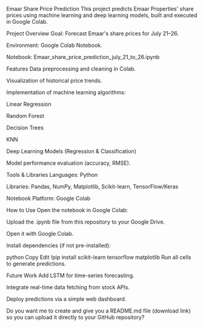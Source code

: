 Emaar Share Price Prediction
This project predicts Emaar Properties' share prices using machine learning and deep learning models, built and executed in Google Colab.

Project Overview
Goal: Forecast Emaar's share prices for July 21–26.

Environment: Google Colab Notebook.

Notebook: Emaar_share_price_prediction_july_21_to_26.ipynb

Features
Data preprocessing and cleaning in Colab.

Visualization of historical price trends.

Implementation of machine learning algorithms:

Linear Regression

Random Forest

Decision Trees

KNN

Deep Learning Models (Regression & Classification)

Model performance evaluation (accuracy, RMSE).

Tools & Libraries
Languages: Python

Libraries: Pandas, NumPy, Matplotlib, Scikit-learn, TensorFlow/Keras

Notebook Platform: Google Colab

How to Use
Open the notebook in Google Colab:

Upload the .ipynb file from this repository to your Google Drive.

Open it with Google Colab.

Install dependencies (if not pre-installed):

python
Copy
Edit
!pip install scikit-learn tensorflow matplotlib
Run all cells to generate predictions.

Future Work
Add LSTM for time-series forecasting.

Integrate real-time data fetching from stock APIs.

Deploy predictions via a simple web dashboard.

Do you want me to create and give you a README.md file (download link) so you can upload it directly to your GitHub repository?















